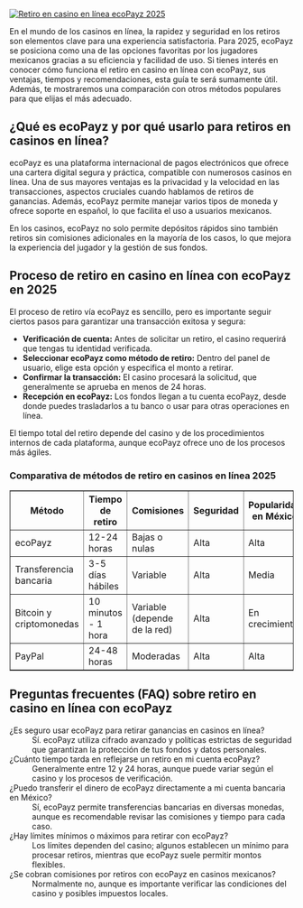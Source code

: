 [![Retiro en casino en línea ecoPayz 2025](https://123-caf.pages.dev/gitsignup.png)](https://vrmoo.ru/Bt82HjjY)

<p>En el mundo de los casinos en línea, la rapidez y seguridad en los retiros son elementos clave para una experiencia satisfactoria. Para 2025, ecoPayz se posiciona como una de las opciones favoritas por los jugadores mexicanos gracias a su eficiencia y facilidad de uso. Si tienes interés en conocer cómo funciona el retiro en casino en línea con ecoPayz, sus ventajas, tiempos y recomendaciones, esta guía te será sumamente útil. Además, te mostraremos una comparación con otros métodos populares para que elijas el más adecuado.</p>  <h2>¿Qué es ecoPayz y por qué usarlo para retiros en casinos en línea?</h2> <p>ecoPayz es una plataforma internacional de pagos electrónicos que ofrece una cartera digital segura y práctica, compatible con numerosos casinos en línea. Una de sus mayores ventajas es la privacidad y la velocidad en las transacciones, aspectos cruciales cuando hablamos de retiros de ganancias. Además, ecoPayz permite manejar varios tipos de moneda y ofrece soporte en español, lo que facilita el uso a usuarios mexicanos.</p>  <p>En los casinos, ecoPayz no solo permite depósitos rápidos sino también retiros sin comisiones adicionales en la mayoría de los casos, lo que mejora la experiencia del jugador y la gestión de sus fondos.</p>  <h2>Proceso de retiro en casino en línea con ecoPayz en 2025</h2> <p>El proceso de retiro vía ecoPayz es sencillo, pero es importante seguir ciertos pasos para garantizar una transacción exitosa y segura:</p> <ul>   <li><strong>Verificación de cuenta:</strong> Antes de solicitar un retiro, el casino requerirá que tengas tu identidad verificada.</li>   <li><strong>Seleccionar ecoPayz como método de retiro:</strong> Dentro del panel de usuario, elige esta opción y especifica el monto a retirar.</li>   <li><strong>Confirmar la transacción:</strong> El casino procesará la solicitud, que generalmente se aprueba en menos de 24 horas.</li>   <li><strong>Recepción en ecoPayz:</strong> Los fondos llegan a tu cuenta ecoPayz, desde donde puedes trasladarlos a tu banco o usar para otras operaciones en línea.</li> </ul>  <p>El tiempo total del retiro depende del casino y de los procedimientos internos de cada plataforma, aunque ecoPayz ofrece uno de los procesos más ágiles.</p>  <h3>Comparativa de métodos de retiro en casinos en línea 2025</h3> <table border="1" cellpadding="8" cellspacing="0">   <thead>     <tr>       <th>Método</th>       <th>Tiempo de retiro</th>       <th>Comisiones</th>       <th>Seguridad</th>       <th>Popularidad en México</th>     </tr>   </thead>   <tbody>     <tr>       <td>ecoPayz</td>       <td>12-24 horas</td>       <td>Bajas o nulas</td>       <td>Alta</td>       <td>Alta</td>     </tr>     <tr>       <td>Transferencia bancaria</td>       <td>3-5 días hábiles</td>       <td>Variable</td>       <td>Alta</td>       <td>Media</td>     </tr>     <tr>       <td>Bitcoin y criptomonedas</td>       <td>10 minutos - 1 hora</td>       <td>Variable (depende de la red)</td>       <td>Alta</td>       <td>En crecimiento</td>     </tr>     <tr>       <td>PayPal</td>       <td>24-48 horas</td>       <td>Moderadas</td>       <td>Alta</td>       <td>Alta</td>     </tr>   </tbody> </table>  <h2>Preguntas frecuentes (FAQ) sobre retiro en casino en línea con ecoPayz</h2> <dl>   <dt>¿Es seguro usar ecoPayz para retirar ganancias en casinos en línea?</dt>   <dd>Sí. ecoPayz utiliza cifrado avanzado y políticas estrictas de seguridad que garantizan la protección de tus fondos y datos personales.</dd>    <dt>¿Cuánto tiempo tarda en reflejarse un retiro en mi cuenta ecoPayz?</dt>   <dd>Generalmente entre 12 y 24 horas, aunque puede variar según el casino y los procesos de verificación.</dd>    <dt>¿Puedo transferir el dinero de ecoPayz directamente a mi cuenta bancaria en México?</dt>   <dd>Sí, ecoPayz permite transferencias bancarias en diversas monedas, aunque es recomendable revisar las comisiones y tiempo para cada caso.</dd>    <dt>¿Hay límites mínimos o máximos para retirar con ecoPayz?</dt>   <dd>Los límites dependen del casino; algunos establecen un mínimo para procesar retiros, mientras que ecoPayz suele permitir montos flexibles.</dd>    <dt>¿Se cobran comisiones por retiros con ecoPayz en casinos mexicanos?</dt>   <dd>Normalmente no, aunque es importante verificar las condiciones del casino y posibles impuestos locales.</dd> </dl>
